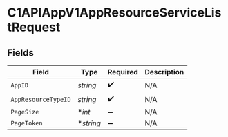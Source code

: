 # C1APIAppV1AppResourceServiceListRequest


## Fields

| Field               | Type                | Required            | Description         |
| ------------------- | ------------------- | ------------------- | ------------------- |
| `AppID`             | *string*            | :heavy_check_mark:  | N/A                 |
| `AppResourceTypeID` | *string*            | :heavy_check_mark:  | N/A                 |
| `PageSize`          | **int*              | :heavy_minus_sign:  | N/A                 |
| `PageToken`         | **string*           | :heavy_minus_sign:  | N/A                 |